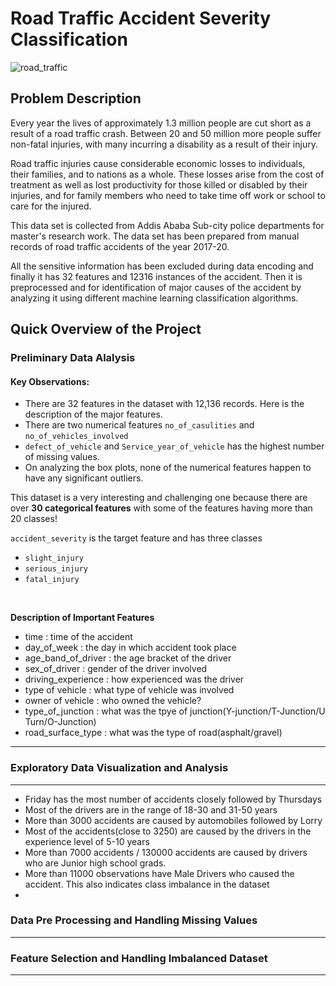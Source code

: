 # Road Traffic Accident Severity Classification

![road_traffic](https://user-images.githubusercontent.com/44313631/178222800-9d70bd6a-665a-42ae-84a0-45e0ea25e40a.jpg)

## Problem Description

Every year the lives of approximately 1.3 million people are cut short as a result of a road traffic crash. Between 20 and 50 million more people suffer non-fatal injuries, with many incurring a disability as a result of their injury.

Road traffic injuries cause considerable economic losses to individuals, their families, and to nations as a whole. These losses arise from the cost of treatment as well as lost productivity for those killed or disabled by their injuries, and for family members who need to take time off work or school to care for the injured.

This data set is collected from Addis Ababa Sub-city police departments for master's research work. The data set has been prepared from manual records of road traffic accidents of the year 2017-20. 

All the sensitive information has been excluded during data encoding and finally it has 32 features and 12316 instances of the accident. Then it is preprocessed and for identification of major causes of the accident by analyzing it using different machine learning classification algorithms. 

## Quick  Overview of the Project

### Preliminary Data Alalysis

#### Key Observations: 

- There are 32 features in the dataset with 12,136 records. Here is the description of the major features.
- There are two numerical features `no_of_casulities` and `no_of_vehicles_involved`
- `defect_of_vehicle` and `Service_year_of_vehicle` has the highest number of missing values.
- On analyzing the box plots, none of the numerical features happen to have any significant outliers.

This dataset is a very interesting and challenging one because there are over **30 categorical features** with some of the features having more than 20 classes!

`accident_severity` is the target feature and has three classes
- `slight_injury`
- `serious_injury`
- `fatal_injury`
<br>

**Description of Important Features**
- time : time of the accident
- day_of_week : the day in which accident took place
- age_band_of_driver : the age bracket of the driver
- sex_of_driver : gender of the driver involved
- driving_experience : how experienced was the driver
- type of vehicle : what type of vehicle was involved
- owner of vehicle : who owned the vehicle?
- type_of_junction : what was the tpye of junction(Y-junction/T-Junction/U Turn/O-Junction)
- road_surface_type : what was the type of road(asphalt/gravel)

<hr>

### Exploratory Data Visualization and Analysis
<hr>

- Friday has the most number of accidents closely followed by Thursdays
- Most of the drivers are in the range of 18-30 and 31-50 years
- More than 3000 accidents are caused by automobiles followed by Lorry 
- Most of the accidents(close to 3250) are caused by the drivers in the experience level of 5-10 years
- More than 7000 accidents / 130000 accidents are caused by drivers who are Junior high school grads.
- More than 11000 observations have Male Drivers who caused the accident. This also indicates class imbalance in the dataset
- 
### Data Pre Processing and Handling Missing Values
<hr>

### Feature Selection and Handling Imbalanced Dataset
<hr>
